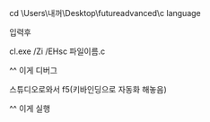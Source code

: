 cd \Users\내꺼\Desktop\futureadvanced\c language

입력후

cl.exe /Zi /EHsc 파일이름.c

^^ 이게 디버그

스튜디오로와서 f5(키바인딩으로 자동화 해놓음)

^^ 이게 실행
